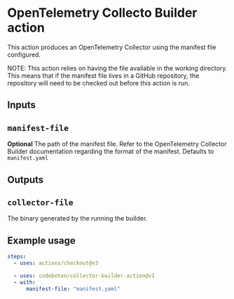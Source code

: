# OpenTelemetry Collecto Builder action

This action produces an OpenTelemetry Collector using the
manifest file configured.

NOTE: This action relies on having the file
available in the working directory. This means that if the
manifest file lives in a GitHub repository, the repository
will need to be checked out before this action is run.

## Inputs

## `manifest-file`

**Optional** The path of the manifest file. Refer to the OpenTelemetry Collector
Builder documentation regarding the format of the manifest. Defaults to `manifest.yaml`

## Outputs

## `collector-file`

The binary generated by the running the builder.

## Example usage

```yaml
steps:
  - uses: actions/checkout@v3

  - uses: codeboten/collector-builder-action@v1
  - with:
      manifest-file: "manifest.yaml"
```
